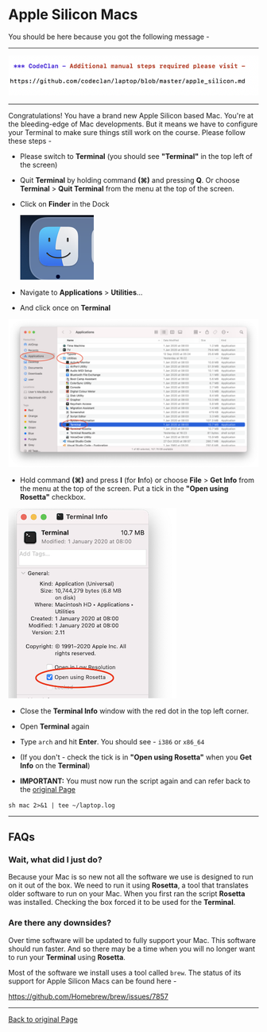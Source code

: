 # Apple Silicon Macs

You should be here because you got the following message -

---

![Terminal Messgage](images/terminal_msg.png)

---

Congratulations! You have a brand new Apple Silicon based Mac. You're at the bleeding-edge of Mac developments. But it means we have to configure your Terminal to make sure things still work on the course. Please follow these steps -

- Please switch to **Terminal** (you should see **"Terminal"** in the top left of the screen)

- Quit **Terminal** by holding command **(&#8984;)** and pressing **Q**. Or choose **Terminal**  > **Quit Terminal** from the menu at the top of the screen.

- Click on **Finder** in the Dock

  ![Finder](images/finder.png)

- Navigate to **Applications** > **Utilities**...

- And click once on **Terminal**

![Finder - Terminal](images/finder_terminal.png)

- Hold command **(&#8984;)** and press **I** (for **I**nfo) or choose **File** > **Get Info** from the menu at the top of the screen. Put a tick in the **"Open using Rosetta"** checkbox.

![Get Info](images/get_info.png)

- Close the **Terminal Info** window with the red dot in the top left corner.

- Open **Terminal** again  

- Type `arch` and hit **Enter**. You should see - `i386` or `x86_64`

- (If you don't - check the tick is in **"Open using Rosetta"** when you **Get Info** on the **Terminal**)  

- **IMPORTANT:** You must now run the script again and can refer back to the [original Page](https://github.com/codeclan/laptop)

```sh mac 2>&1 | tee ~/laptop.log```


---

## FAQs

### Wait, what did I just do?

Because your Mac is so new not all the software we use is designed to run on it out of the box. We need to run it using **Rosetta**, a tool that translates older software to run on your Mac. When you first ran the script **Rosetta** was installed. Checking the box forced it to be used for the **Terminal**.

### Are there any downsides?

Over time software will be updated to fully support your Mac. This software should run faster. And so there may be a time when you will no longer want to run your **Terminal** using **Rosetta**.

Most of the software we install uses a tool called `brew`. The status of its support for Apple Silicon Macs can be found here -

https://github.com/Homebrew/brew/issues/7857

---






[Back to original Page](https://github.com/codeclan/laptop)


